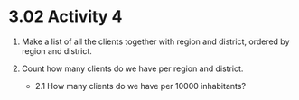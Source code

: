 # 3.02 Activity 4

1. Make a list of all the clients together with region and district, ordered by region and district.
2. Count how many clients do we have per region and district.

   - 2.1 How many clients do we have per 10000 inhabitants?
